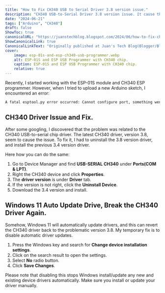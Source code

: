 ```yaml
---
title: "How to Fix CH340 USB to Serial Driver 3.8 version issue."
description: "CH340 USB-to-Serial Driver 3.8 version issue. It cause the Arduino IDE prompt "A device attached to the system is not functioning" error message."
date: "2024-06-21"
tags: ["Arduino", "CH340"]
draft: false
ShowToc: true
canonicalURL: "https://juanstechblog.blogspot.com/2024/06/how-to-fix-ch340-driver-3-8-issue.html"
ShowCanonicalLink: true
CanonicalLinkText: "Originally published at Juan's Tech Blog(Blogger/Blogspot)"
cover:
    image: esp-01s-and-esp-ch340-usb-programmer.webp
    alt: ESP-01S and ESP USB Programmer with CH340 chip.
    caption: ESP-01S and ESP USB Programmer with CH340 chip.
    relative: true
---
```



Recently, I started working with the ESP-01S module and CH340 ESP programmer. However, when I tried to upload a new Arduino sketch, I encountered an error:

```bash
A fatal esptool.py error occurred: Cannot configure port, something went wrong. Original message: PermissionError(13, 'A device attached to the system is not functioning.', None, 31)
```
## CH340 Driver Issue and Fix.
After some googling, I discovered that the problem was related to the CH340 USB-to-serial chip driver. The latest CH340 driver, version 3.8, seem to cause the issue. To fix it, I had to uninstall the 3.8 version driver, and install the previous 3.4 version driver.

Here how you can do the same:
1. Go to Device Manager and find __USB-SERIAL CH340__ under **Ports(COM & LPT)**.
2. Right the CH340 device and click **Properties**.
3. The **driver version** is under **Driver** tab.
4. If the version is not right, click the **Uninstall Device**.
5. Download the 3.4 version and install.


## Windows 11 Auto Update Drive, Break the CH340 Driver Again.
Somehow, Windows 11 will automatically update drivers, and this can revert the CH340 driver back to the problematic version 3.8. My temporary fix is to disable automatic driver updates.

1. Press the Windows key and search for **Change device installation settings**.
2. Click on the search result to open the settings.
3. Select **No** radio button.
4. Click **Save Changes**.

Please note that disabling this stops Windows install/update any new and existing device drivers automatically. Make sure you install or update your driver manually.